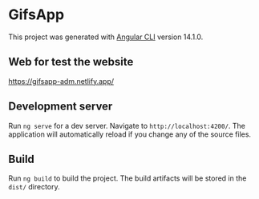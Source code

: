 # GifsApp

This project was generated with [Angular CLI](https://github.com/angular/angular-cli) version 14.1.0.

## Web for test the website

https://gifsapp-adm.netlify.app/

## Development server

Run `ng serve` for a dev server. Navigate to `http://localhost:4200/`. The application will automatically reload if you change any of the source files.

## Build

Run `ng build` to build the project. The build artifacts will be stored in the `dist/` directory.
